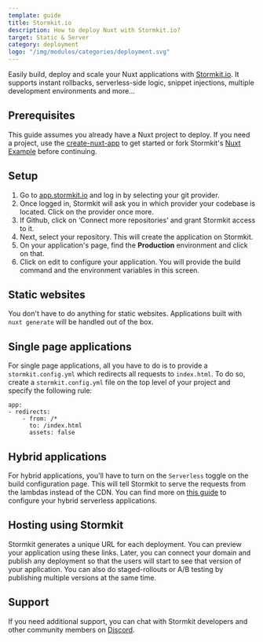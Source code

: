 ```yaml
---
template: guide
title: Stormkit.io
description: How to deploy Nuxt with Stormkit.io?
target: Static & Server
category: deployment
logo: "/img/modules/categories/deployment.svg"
---
```


Easily build, deploy and scale your Nuxt applications with [Stormkit.io](https://www.stormkit.io). It supports instant rollbacks, serverless-side logic, snippet injections, multiple development environments and more...

## Prerequisites

This guide assumes you already have a Nuxt project to deploy. If you need a project, use the [create-nuxt-app](https://github.com/nuxt/create-nuxt-app) to get started or fork Stormkit's [Nuxt Example](https://github.com/stormkit-dev/hackernews-nuxt) before continuing.

## Setup

1. Go to [app.stormkit.io](https://app.stormkit.io) and log in by selecting your git provider.
2. Once logged in, Stormkit will ask you in which provider your codebase is located. Click on the provider once more.
3. If Github, click on ‘Connect more repositories’ and grant Stormkit access to it.
4. Next, select your repository. This will create the application on Stormkit.
5. On your application's page, find the **Production** environment and click on that.
6. Click on edit to configure your application. You will provide the build command and the
   environment variables in this screen.

## Static websites

You don't have to do anything for static websites. Applications built with `nuxt generate` will be handled out of the box.

## Single page applications

For single page applications, all you have to do is to provide a `stormkit.config.yml` which redirects
all requests to `index.html`. To do so, create a `stormkit.config.yml` file on the top level of your project and specify the following rule:

```
app:
- redirects:
    - from: /*
      to: /index.html
      assets: false
```

## Hybrid applications

For hybrid applications, you'll have to turn on the `Serverless` toggle on the build configuration page. This will tell Stormkit to serve the requests from the lambdas instead of the CDN. You can find more on [this guide](https://www.stormkit.io/docs/deployments/configuration/nuxt#hybrid) to configure your hybrid serverless applications.

## Hosting using Stormkit

Stormkit generates a unique URL for each deployment. You can preview your application using these links. Later, you can connect your domain and publish any deployment so that the users will start to see that version of your application. You can also do staged-rollouts or A/B testing by publishing multiple versions at the same time.

## Support

If you need additional support, you can chat with Stormkit developers and other community members on [Discord](https://discord.gg/6yQWhyY).
